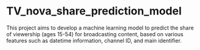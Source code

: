 # TV_nova_share_prediction_model
This project aims to develop a machine learning model to predict the share of viewership (ages 15-54) for broadcasting content, based on various features such as datetime information, channel ID, and main identifier.
